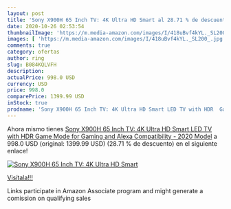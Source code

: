```yaml
---
layout: post
title: 'Sony X900H 65 Inch TV: 4K Ultra HD Smart al 28.71 % de descuento'
date: 2020-10-26 02:53:54
thumbnailImage: 'https://m.media-amazon.com/images/I/418uBvf4kYL._SL200_.jpg'
images: [ 'https://m.media-amazon.com/images/I/418uBvf4kYL._SL200_.jpg' ]
comments: true
category: ofertas
author: ring
slug: B084KQLVFH
description:
actualPrice: 998.0 USD
currency: USD
price: 998.0
comparePrice: 1399.99 USD
inStock: true
prodname: 'Sony X900H 65 Inch TV: 4K Ultra HD Smart LED TV with HDR  Game Mode for Gaming  and Alexa Compatibility - 2020 Model'
---
```


Ahora mismo tienes [Sony X900H 65 Inch TV: 4K Ultra HD Smart LED TV with HDR  Game Mode for Gaming  and Alexa Compatibility - 2020 Model](https://www.amazon.com/dp/B084KQLVFH/?tag=tolees-20) a 998.0 USD (original: 1399.99 USD) (28.71 %  de descuento) en el siguiente enlace!

[![Sony X900H 65 Inch TV: 4K Ultra HD Smart](https://m.media-amazon.com/images/I/418uBvf4kYL._SL200_.jpg)](https://www.amazon.com/dp/B084KQLVFH/?tag=tolees-20)

[Visítala!!!](https://www.amazon.com/dp/B084KQLVFH/?tag=tolees-20)

Links participate in Amazon Associate program and might generate a comission on qualifying sales
